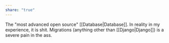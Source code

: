 ```yaml
---
share: "true"
---
```


The "most advanced open source" [[Database|Database]]. 
In reality in my experience, it is shit. Migrations (anything other than [[Django|Django]]) is a severe pain in the ass. 